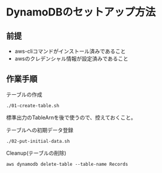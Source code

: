 # DynamoDBのセットアップ方法

## 前提
* aws-cliコマンドがインストール済みであること
* awsのクレデンシャル情報が設定済みであること


## 作業手順

テーブルの作成

```commandline
./01-create-table.sh
```

標準出力のTableArnを後で使うので、控えておくこと。

テーブルへの初期データ登録

```commandline
./02-put-initial-data.sh
```

Cleanup(テーブルの削除)
```commandline
aws dynamodb delete-table --table-name Records
```